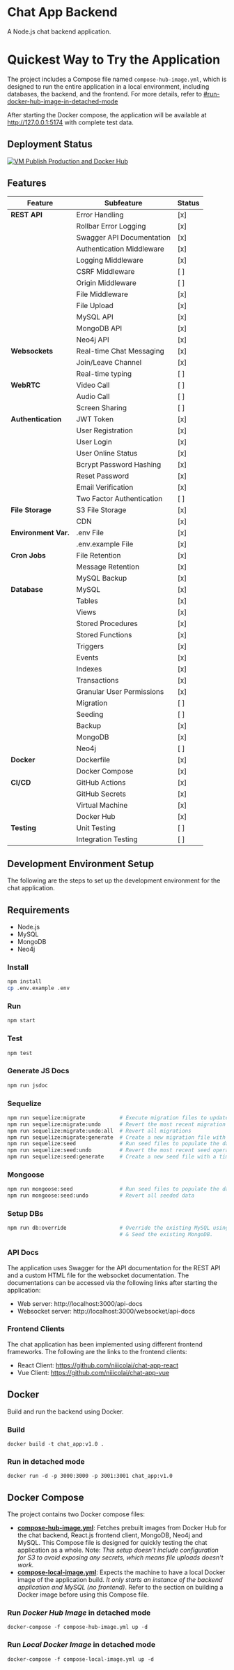 # Chat App Backend
A Node.js chat backend application.

# Quickest Way to Try the Application
The project includes a Compose file named `compose-hub-image.yml`, which is designed to run the entire application in a local environment, including databases, the backend, and the frontend. For more details, refer to [#run-docker-hub-image-in-detached-mode](https://github.com/niiicolai/chat-app?tab=readme-ov-file#run-docker-hub-image-in-detached-mode)

After starting the Docker compose, the application will be available at http://127.0.0.1:5174 with complete test data.

## Deployment Status
[![VM Publish Production and Docker Hub ](https://github.com/niiicolai/chat-app/actions/workflows/deploy_vm.yml/badge.svg)](https://github.com/niiicolai/chat-app/actions/workflows/deploy_vm.yml)

## Features
| Feature                | Subfeature                          | Status  |
|------------------------|-------------------------------------|---------|
| **REST API**           | Error Handling                      | [x]     |
|                        | Rollbar Error Logging               | [x]     |
|                        | Swagger API Documentation           | [x]     |
|                        | Authentication Middleware           | [x]     |
|                        | Logging Middleware                  | [x]     |
|                        | CSRF Middleware                     | [ ]     |
|                        | Origin Middleware                   | [ ]     |
|                        | File Middleware                     | [x]     |
|                        | File Upload                         | [x]     |
|                        | MySQL API                           | [x]     |
|                        | MongoDB API                         | [x]     |
|                        | Neo4j API                           | [x]     |
| **Websockets**         | Real-time Chat Messaging            | [x]     |
|                        | Join/Leave Channel                  | [x]     |
|                        | Real-time typing                    | [ ]     |
| **WebRTC**             | Video Call                          | [ ]     |
|                        | Audio Call                          | [ ]     |
|                        | Screen Sharing                      | [ ]     |
| **Authentication**     | JWT Token                           | [x]     |
|                        | User Registration                   | [x]     |
|                        | User Login                          | [x]     |
|                        | User Online Status                  | [x]     |
|                        | Bcrypt Password Hashing             | [x]     |
|                        | Reset Password                      | [x]     |
|                        | Email Verification                  | [x]     |
|                        | Two Factor Authentication           | [ ]     |
| **File Storage**       | S3 File Storage                     | [x]     |
|                        | CDN                                 | [x]     |
| **Environment Var.**   | .env File                           | [x]     |
|                        | .env.example File                   | [x]     |
| **Cron Jobs**          | File Retention                      | [x]     |
|                        | Message Retention                   | [x]     |
|                        | MySQL Backup                        | [x]     |
| **Database**           | MySQL                               | [x]     |
|                        | Tables                              | [x]     |
|                        | Views                               | [x]     |
|                        | Stored Procedures                   | [x]     |
|                        | Stored Functions                    | [x]     |
|                        | Triggers                            | [x]     |
|                        | Events                              | [x]     |
|                        | Indexes                             | [x]     |
|                        | Transactions                        | [x]     |
|                        | Granular User Permissions           | [x]     |
|                        | Migration                           | [ ]     |
|                        | Seeding                             | [ ]     |
|                        | Backup                              | [x]     |
|                        | MongoDB                             | [x]     |
|                        | Neo4j                               | [ ]     |
| **Docker**             | Dockerfile                          | [x]     |
|                        | Docker Compose                      | [x]     |
| **CI/CD**              | GitHub Actions                      | [x]     |
|                        | GitHub Secrets                      | [x]     |
|                        | Virtual Machine                     | [x]     |
|                        | Docker Hub                          | [x]     |
| **Testing**            | Unit Testing                        | [ ]     |
|                        | Integration Testing                 | [ ]     |


## Development Environment Setup
The following are the steps to set up the development environment for the chat application.

## Requirements
- Node.js
- MySQL
- MongoDB
- Neo4j

### Install
```bash
npm install
cp .env.example .env
```

### Run
```bash
npm start
```

### Test
```bash
npm test
```

### Generate JS Docs
```bash
npm run jsdoc
```

### Sequelize
```bash
npm run sequelize:migrate           # Execute migration files to update the database schema
npm run sequelize:migrate:undo      # Revert the most recent migration
npm run sequelize:migrate:undo:all  # Revert all migrations
npm run sequelize:migrate:generate  # Create a new migration file with a timestamp
npm run sequelize:seed              # Run seed files to populate the database with initial data
npm run sequelize:seed:undo         # Revert the most recent seed operation
npm run sequelize:seed:generate     # Create a new seed file with a timestamp
```

### Mongoose
```bash
npm run mongoose:seed               # Run seed files to populate the database with initial data
npm run mongoose:seed:undo          # Revert all seeded data
```

### Setup DBs
```bash
npm run db:override                 # Override the existing MySQL using ./MySQL_Script.sql
                                    # & Seed the existing MongoDB.
```

### API Docs
The application uses Swagger for the API documentation for the REST API and a custom HTML file for the websocket documentation. The documentations can be accessed via the following links after starting the application:
- Web server: http://localhost:3000/api-docs
- Websocket server: http://localhost:3000/websocket/api-docs

### Frontend Clients
The chat application has been implemented using different frontend frameworks. The following are the links to the frontend clients:
- React Client: https://github.com/niiicolai/chat-app-react
- Vue Client: https://github.com/niiicolai/chat-app-vue

## Docker
Build and run the backend using Docker.

### Build
```
docker build -t chat_app:v1.0 .
```

### Run in detached mode
```
docker run -d -p 3000:3000 -p 3001:3001 chat_app:v1.0 
```

## Docker Compose
The project contains two Docker compose files:
- **[compose-hub-image.yml](https://github.com/niiicolai/chat-app/blob/main/compose-hub-image.yml)**: Fetches prebuilt images from Docker Hub for the chat backend, React.js frontend client, MongoDB, Neo4j and MySQL. This Compose file is designed for quickly testing the chat application as a whole. Note: *This setup doesn't include configuration for S3 to avoid exposing any secrets, which means file uploads doesn't work.*
- **[compose-local-image.yml](https://github.com/niiicolai/chat-app/blob/main/compose-local-image.yml)**: Expects the machine to have a local Docker image of the application build. *It only starts an instance of the backend application and MySQL (no frontend)*. Refer to the section on building a Docker image before using this Compose file.

### Run *Docker Hub Image* in detached mode
```
docker-compose -f compose-hub-image.yml up -d
```

### Run *Local Docker Image* in detached mode
```
docker-compose -f compose-local-image.yml up -d
```
